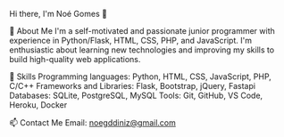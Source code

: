 Hi there, I'm Noé Gomes 👋

🚀 About Me
I'm a self-motivated and passionate junior programmer with experience in Python/Flask, HTML, CSS, PHP, and JavaScript. I'm enthusiastic about learning new technologies and improving my skills to build high-quality web applications.

🔭 Skills
Programming languages: Python, HTML, CSS, JavaScript, PHP, C/C++
Frameworks and Libraries: Flask, Bootstrap, jQuery, Fastapi
Databases: SQLite, PostgreSQL, MySQL
Tools: Git, GitHub, VS Code, Heroku, Docker

📫 Contact Me
Email: noegddiniz@gmail.com
